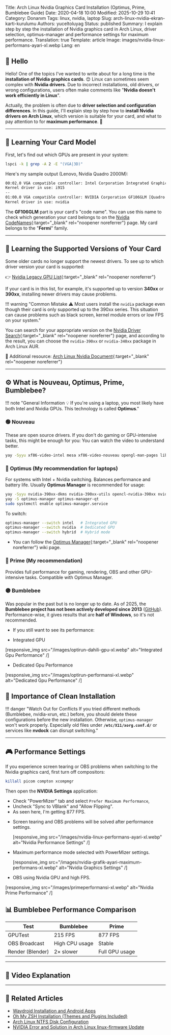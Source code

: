 Title: Arch Linux Nvidia Graphics Card Installation (Optimus, Prime, Bumblebee Guide)
Date: 2020-04-18 10:00
Modified: 2025-10-29 10:41
Category: Donanım
Tags: linux, nvidia, laptop
Slug: arch-linux-nvidia-ekran-karti-kurulumu
Authors: yuceltoluyag
Status: published
Summary: I explain step by step the installation of Nvidia graphics card in Arch Linux, driver selection, optimus-manager and performance settings for maximum performance.
Translation: true
Template: article
Image: images/nvidia-linux-performans-ayari-xl.webp
Lang: en

## 👋 Hello

Hello! One of the topics I've wanted to write about for a long time is the **installation of Nvidia graphics cards**. 😊
Linux can sometimes seem complex with **Nvidia drivers**. Due to incorrect installations, old drivers, or wrong configurations, users often make comments like "**Nvidia doesn't work efficiently in Linux**".

Actually, the problem is often due to **driver selection and configuration differences**.
In this guide, I'll explain step by step how to **install Nvidia drivers on Arch Linux**, which version is suitable for your card, and what to pay attention to for **maximum performance**. 🚀

---

## 🧩 Learning Your Card Model

First, let's find out which GPUs are present in your system:

```bash
lspci -k | grep -A 2 -E "(VGA|3D)"
```

Here's my sample output (Lenovo, Nvidia Quadro 2000M):

```bash
00:02.0 VGA compatible controller: Intel Corporation Integrated Graphics Controller
Kernel driver in use: i915
--
01:00.0 VGA compatible controller: NVIDIA Corporation GF106GLM [Quadro 2000M]
Kernel driver in use: nvidia
```

The **GF106GLM** part is your card's "code name".
You can use this name to check which generation your card belongs to on the [Nvidia CodeNames](https://nouveau.freedesktop.org/wiki/CodeNames/){:target="_blank" rel="noopener noreferrer"} page.
My card belongs to the "**Fermi**" family.

---

## 🧠 Learning the Supported Versions of Your Card

Some older cards no longer support the newest drivers.
To see up to which driver version your card is supported:

👉 [Nvidia Legacy GPU List](https://www.nvidia.com/en-us/drivers/unix/legacy-gpu/){:target="_blank" rel="noopener noreferrer"}

If your card is in this list, for example, it's supported up to version **340xx** or **390xx**, installing newer drivers may cause problems.

!!! warning "Common Mistake ⚠️ Most users install the `nvidia` package even though their card is only supported up to the 390xx series. This situation can cause problems such as black screen, kernel module errors or low FPS on your system."

You can search for your appropriate version on the [Nvidia Driver Search](https://www.nvidia.com/Download/index.aspx){:target="_blank" rel="noopener noreferrer"} page, and according to the result, you can choose the `nvidia-390xx` or `nvidia-340xx` package in Arch Linux AUR.

📖 Additional resource: [Arch Linux Nvidia Document](https://wiki.archlinux.org/index.php/NVIDIA#Installation){:target="_blank" rel="noopener noreferrer"}

---

## ⚙️ What is Nouveau, Optimus, Prime, Bumblebee?

!!! note "General Information 💡 If you're using a laptop, you most likely have both Intel and Nvidia GPUs. This technology is called **Optimus**."

### 🟢 Nouveau

These are open source drivers. If you don't do gaming or GPU-intensive tasks, this might be enough for you: You can watch the video to understand better.

```bash
yay -Syyu xf86-video-intel mesa xf86-video-nouveau opengl-man-pages lib32-mesa-vdpau lib32-libva-mesa-driver
```

### 🔵 Optimus (My recommendation for laptops)

For systems with Intel + Nvidia switching.
Balances performance and battery life. Usually **Optimus Manager** is recommended for usage:

```bash
yay -Syyu nvidia-390xx-dkms nvidia-390xx-utils opencl-nvidia-390xx nvidia-390xx-settings lib32-opencl-nvidia-390xx lib32-nvidia-390xx-utils
yay -S optimus-manager optimus-manager-qt
sudo systemctl enable optimus-manager.service
```

To switch:

```bash
optimus-manager --switch intel   # Integrated GPU
optimus-manager --switch nvidia  # Dedicated GPU
optimus-manager --switch hybrid  # Hybrid mode
```

- You can follow the [Optimus Manager](https://github.com/Askannz/optimus-manager/wiki){:target="_blank" rel="noopener noreferrer"} wiki page.

### 🔴 Prime (My recommendation)

Provides full performance for gaming, rendering, OBS and other GPU-intensive tasks.
Compatible with Optimus Manager.

### 🟣 Bumblebee

Was popular in the past but is no longer up to date.
As of 2025, the **Bumblebee project has not been actively developed since 2013** ([GitHub](https://github.com/Bumblebee-Project/Bumblebee)).
Performance-wise, it gives results that are **half of Windows**, so it's not recommended.

- If you still want to see its performance:

* Integrated GPU

[responsive_img src="/images/optirun-dahili-gpu-xl.webp" alt="Integrated Gpu Performance" /]

* Dedicated Gpu Performance

[responsive_img src="/images/optirun-performansi-xl.webp" alt="Dedicated Gpu Performance" /]

## 🧹 Importance of Clean Installation

!!! danger "Watch Out for Conflicts If you tried different methods (Bumblebee, nvidia-xrun, etc.) before, you should delete these configurations before the new installation. Otherwise, `optimus-manager` won't work properly. Especially old files under **`/etc/X11/xorg.conf.d/`** or services like **nvdock** can disrupt switching."

---

## 🎮 Performance Settings

If you experience screen tearing or OBS problems when switching to the Nvidia graphics card,
first turn off compositors:

```bash
killall picom compton xcompmgr
```

Then open the **NVIDIA Settings** application:

- Check "PowerMizer" tab and select `Prefer Maximum Performance`,
- Uncheck "Sync to VBlank" and "Allow Flipping".
- As seen here, I'm getting 877 FPS.

* Screen tearing and OBS problems will be solved after performance settings.

  [responsive_img src="/images/nvidia-linux-performans-ayari-xl.webp" alt="Nvidia Performance Settings" /]

* Maximum performance mode selected with PowerMizer settings.

  [responsive_img src="/images/nvidia-grafik-ayari-maximum-performans-xl.webp" alt="Nvidia Graphics Settings" /]

* OBS using Nvidia GPU and high FPS.

[responsive_img src="/images/primeperformansi-xl.webp" alt="Nvidia Prime Performance" /]

## 📊 Bumblebee Performance Comparison

| Test             | Bumblebee            | Prime             |
| ---------------- | -------------------- | ----------------- |
| GPUTest          | 215 FPS              | 877 FPS           |
| OBS Broadcast    | High CPU usage       | Stable            |
| Render (Blender) | 2× slower            | Full GPU usage    |

---

## 🎥 Video Explanation

<script type="module" src="https://cdn.jsdelivr.net/npm/@justinribeiro/lite-youtube@1/lite-youtube.min.js"></script>

<lite-youtube videoid="DhCUPntoKSg"></lite-youtube>

---

## 🔗 Related Articles

- [Waydroid Installation and Android Apps](/arch-linux-waydroid-kurulumu)
- [Oh My ZSH Installation (Themes and Plugins Included)](/oh-my-zsh-kurulumu-temel-ayarlar/)
- [Arch Linux NTFS Disk Configuration](/arch-linux-ntfs-yapilandirma)
- [NVIDIA Error and Solution in Arch Linux linux-firmware Update](/arch-linux-linux-firmware-nvidia-hatasi-cozumu/)
